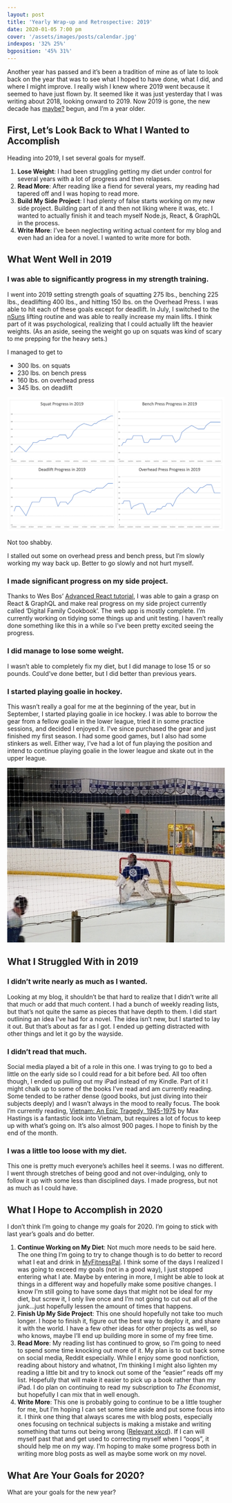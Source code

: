 ```yaml
---
layout: post
title: 'Yearly Wrap-up and Retrospective: 2019'
date: 2020-01-05 7:00 pm
cover: '/assets/images/posts/calendar.jpg'
indexpos: '32% 25%'
bgposition: '45% 31%'
---
```


Another year has passed and it’s been a tradition of mine as of late to look back on the year that was to see what I hoped to have done, what I did, and where I might improve. I really wish I knew where 2019 went because it seemed to have just flown by. It seemed like it was just yesterday that I was writing about 2018, looking onward to 2019. Now 2019 is gone, the new decade has [maybe?](https://xkcd.com/2249/) begun, and I’m a year older.

## First, Let’s Look Back to What I Wanted to Accomplish

Heading into 2019, I set several goals for myself.

1. **Lose Weight**: I had been struggling getting my diet under control for several years with a lot of progress and then relapses.
2. **Read More**: After reading like a fiend for several years, my reading had tapered off and I was hoping to read more.
3. **Build My Side Project**: I had plenty of false starts working on my new side project. Building part of it and then not liking where it was, etc. I wanted to actually finish it and teach myself Node.js, React, & GraphQL in the process.
4. **Write More**: I’ve been neglecting writing actual content for my blog and even had an idea for a novel. I wanted to write more for both.

## What Went Well in 2019

### I was able to significantly progress in my strength training.

I went into 2019 setting strength goals of squatting 275 lbs., benching 225 lbs., deadlifting 400 lbs., and hitting 150 lbs. on the Overhead Press. I was able to hit each of these goals except for deadlift. In July, I switched to the [nSuns](https://liftvault.com/programs/powerlifting/n-suns-lifting-spreadsheets/) lifting routine and was able to really increase my main lifts. I think part of it was psychological, realizing that I could actually lift the heavier weights. (As an aside, seeing the weight go up on squats was kind of scary to me prepping for the heavy sets.)

I managed to get to

-   300 lbs. on squats
-   230 lbs. on bench press
-   160 lbs. on overhead press
-   345 lbs. on deadlift

<div class="centered-image"><img src="/assets/images/posts/2019-strength-training-charts.png" alt="Charts showing progress in squat, bench press, deadlift & overhead press" /></div>

Not too shabby.

I stalled out some on overhead press and bench press, but I’m slowly working my way back up. Better to go slowly and not hurt myself.

### I made significant progress on my side project.

Thanks to Wes Bos’ [Advanced React tutorial](https://advancedreact.com/), I was able to gain a grasp on React & GraphQL and make real progress on my side project currently called ‘Digital Family Cookbook’. The web app is mostly complete. I’m currently working on tidying some things up and unit testing. I haven’t really done something like this in a while so I’ve been pretty excited seeing the progress.

### I did manage to lose some weight.

I wasn’t able to completely fix my diet, but I did manage to lose 15 or so pounds. Could’ve done better, but I did better than previous years.

### I started playing goalie in hockey.

This wasn’t really a goal for me at the beginning of the year, but in September, I started playing goalie in ice hockey. I was able to borrow the gear from a fellow goalie in the lower league, tried it in some practice sessions, and decided I enjoyed it. I’ve since purchased the gear and just finished my first season. I had some good games, but I also had some stinkers as well. Either way, I’ve had a lot of fun playing the position and intend to continue playing goalie in the lower league and skate out in the upper league.

<div class="centered-image"><img src="/assets/images/posts/me-as-goalie.jpg" alt="Me tending the net as a hockey goalie" /></div>

## What I Struggled With in 2019

### I didn’t write nearly as much as I wanted.

Looking at my blog, it shouldn’t be that hard to realize that I didn’t write all that much or add that much content. I had a bunch of weekly reading lists, but that’s not quite the same as pieces that have depth to them. I did start outlining an idea I’ve had for a novel. The idea isn’t new, but I started to lay it out. But that’s about as far as I got. I ended up getting distracted with other things and let it go by the wayside.

### I didn’t read that much.

Social media played a bit of a role in this one. I was trying to go to bed a little on the early side so I could read for a bit before bed. All too often though, I ended up pulling out my iPad instead of my Kindle. Part of it I might chalk up to some of the books I’ve read and am currently reading. Some tended to be rather dense (good books, but just diving into their subjects deeply) and I wasn’t always in the mood to really focus. The book I’m currently reading, [Vietnam: An Epic Tragedy, 1945-1975](https://www.amazon.com/gp/product/0062405667) by Max Hastings is a fantastic look into Vietnam, but requires a lot of focus to keep up with what’s going on. It’s also almost 900 pages. I hope to finish by the end of the month.

### I was a little too loose with my diet.

This one is pretty much everyone’s achilles heel it seems. I was no different. I went through stretches of being good and not over-indulging, only to follow it up with some less than disciplined days. I made progress, but not as much as I could have.

## What I Hope to Accomplish in 2020

I don’t think I’m going to change my goals for 2020. I’m going to stick with last year’s goals and do better.

1. **Continue Working on My Diet**: Not much more needs to be said here. The one thing I’m going to try to change though is to do better to record what I eat and drink in [MyFitnessPal](https://www.myfitnesspal.com). I think some of the days I realized I was going to exceed my goals (not in a good way), I just stopped entering what I ate. Maybe by entering in more, I might be able to look at things in a different way and hopefully make some positive changes. I know I’m still going to have some days that might not be ideal for my diet, but screw it, I only live once and I’m not going to cut out all of the junk...just hopefully lessen the amount of times that happens.
2. **Finish Up My Side Project**: This one should hopefully not take too much longer. I hope to finish it, figure out the best way to deploy it, and share it with the world. I have a few other ideas for other projects as well, so who knows, maybe I’ll end up building more in some of my free time.
3. **Read More**: My reading list has continued to grow, so I’m going to need to spend some time knocking out more of it. My plan is to cut back some on social media, Reddit especially. While I enjoy some good nonfiction, reading about history and whatnot, I’m thinking I might also lighten my reading a little bit and try to knock out some of the “easier” reads off my list. Hopefully that will make it easier to pick up a book rather than my iPad. I do plan on continuing to read my subscription to _The Economist_, but hopefully I can mix that in well enough.
4. **Write More**: This one is probably going to continue to be a little tougher for me, but I’m hoping I can set some time aside and put some focus into it. I think one thing that always scares me with blog posts, especially ones focusing on technical subjects is making a mistake and writing something that turns out being wrong ([Relevant xkcd](https://www.xkcd.com/386/)). If I can will myself past that and get used to correcting myself when I “oops”, it should help me on my way. I’m hoping to make some progress both in writing more blog posts as well as maybe some work on my novel.

## What Are Your Goals for 2020?

What are your goals for the new year?
